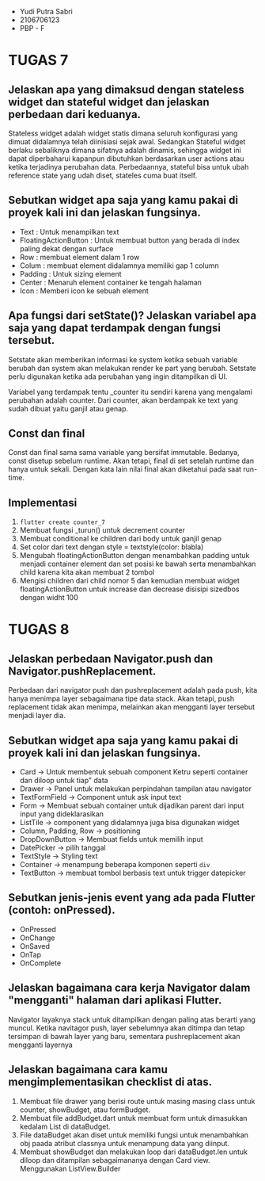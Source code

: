 * Yudi Putra Sabri
* 2106706123
* PBP - F

# TUGAS 7
## Jelaskan apa yang dimaksud dengan stateless widget dan stateful widget dan jelaskan perbedaan dari keduanya.
Stateless widget adalah widget statis dimana seluruh konfigurasi yang dimuat didalamnya telah diinisiasi sejak awal. Sedangkan Stateful widget berlaku sebaliknya dimana sifatnya adalah dinamis, sehingga widget ini dapat diperbaharui kapanpun dibutuhkan berdasarkan user actions atau ketika terjadinya perubahan data. Perbedaannya, stateful bisa untuk ubah reference state yang udah diset, stateles cuma buat itself.

##  Sebutkan widget apa saja yang kamu pakai di proyek kali ini dan jelaskan fungsinya.
* Text : Untuk menampilkan text
* FloatingActionButton : Untuk membuat button yang berada di index paling dekat dengan surface
* Row : membuat element dalam 1 row
* Colum : membuat element didalamnya memiliki gap 1 column
* Padding : Untuk sizing element
* Center : Menaruh element container ke tengah halaman
* Icon : Memberi icon ke sebuah element

## Apa fungsi dari setState()? Jelaskan variabel apa saja yang dapat terdampak dengan fungsi tersebut.
Setstate akan memberikan informasi ke system ketika sebuah variable berubah dan system akan melakukan render ke part yang berubah. Setstate perlu digunakan ketika ada perubahan yang ingin ditampilkan di UI.

Variabel yang terdampak tentu _counter itu sendiri karena yang mengalami perubahan adalah counter. Dari counter, akan berdampak ke text yang sudah dibuat yaitu ganjil atau genap.

## Const dan final
Const dan final sama sama variable yang bersifat immutable. Bedanya, const disetup sebelum runtime. Akan tetapi, final di set setelah runtime dan hanya untuk sekali. Dengan kata lain nilai final akan diketahui pada saat run-time.

## Implementasi
1. `flutter create counter_7`
2. Membuat fungsi _turun() untuk decrement counter
3. Membuat conditional ke children dari body untuk ganjil genap
4. Set color dari text dengan style = textstyle(color: blabla)
5. Mengubah floatingActionButton dengan menambahkan padding untuk menjadi container element dan set posisi ke bawah serta menambahkan child karena kita akan membuat 2 tombol
6. Mengisi children dari child nomor 5 dan kemudian membuat widget floatingActionButton untuk increase dan decrease disisipi sizedbos dengan widht 100


# TUGAS 8
## Jelaskan perbedaan Navigator.push dan Navigator.pushReplacement.
Perbedaan dari navigator push dan pushreplacement adalah pada push, kita hanya menimpa layer sebagaimana tipe data stack. Akan tetapi, push replacement tidak akan menimpa, melainkan akan mengganti layer tersebut menjadi layer dia.

## Sebutkan widget apa saja yang kamu pakai di proyek kali ini dan jelaskan fungsinya.
* Card -> Untuk membentuk sebuah component Ketru seperti container dan diloop untuk tiap" data
* Drawer -> Panel untuk melakukan perpindahan tampilan atau navigator
* TextFormField -> Component untuk ask input text
* Form -> Membuat sebuah container untuk dijadikan parent dari input input yang dideklarasikan
* ListTile -> component yang didalamnya juga bisa digunakan widget
* Column, Padding, Row -> positioning
* DropDownButton -> Membuat fields untuk memilih input
* DatePicker -> pilih tanggal
* TextStyle -> Styling text
* Container -> menampung beberapa komponen seperti `div`
* TextButton -> membuat tombol berbasis text untuk trigger datepicker

## Sebutkan jenis-jenis event yang ada pada Flutter (contoh: onPressed).
* OnPressed
* OnChange
* OnSaved
* OnTap
* OnComplete

## Jelaskan bagaimana cara kerja Navigator dalam "mengganti" halaman dari aplikasi Flutter.
Navigator layaknya stack untuk ditampilkan dengan paling atas berarti yang muncul. Ketika navitagor push, layer sebelumnya akan ditimpa dan tetap tersimpan di bawah layer yang baru, sementara pushreplacement akan mengganti layernya

## Jelaskan bagaimana cara kamu mengimplementasikan checklist di atas.
1. Membuat file drawer yang berisi route untuk masing masing class untuk counter, showBudget, atau formBudget.
2. Membuat file addBudget.dart untuk membuat form untuk dimasukkan kedalam List di dataBudget.
3. File dataBudget akan diset untuk memiliki fungsi untuk menambahkan obj paada atribut classnya untuk menampung data yang diinput.
4. Membuat showBudget dan melakukan loop dari dataBudget.len untuk diloop dan ditampilan sebagaimananya dengan Card view. Menggunakan ListView.Builder